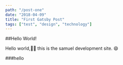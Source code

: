 ```yaml
---
path: "/post-one"
date: "2018-04-09"
title: "First Gatsby Post"
tags: ["test", "design", "technology"]
---
```


##Hello World!

Hello world,✌🏻 this is the samuel development site. :smile: 

###hello